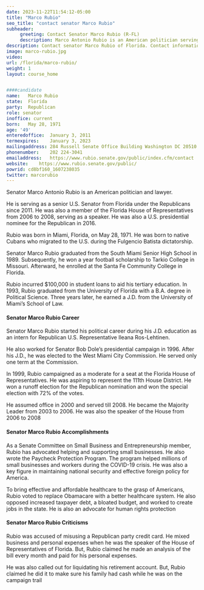 ```yaml
---
date: 2023-11-22T11:54:12-05:00
title: "Marco Rubio"
seo_title: "contact senator Marco Rubio"
subheader:
     greeting: Contact Senator Marco Rubio (R-FL)
     description: Marco Antonio Rubio is an American politician serving as the senior United States senator from Florida. A Republican, he previously served as speaker of the Florida House of Representatives. 
description: Contact senator Marco Rubio of Florida. Contact information for Thomas R. Carper includes email address, phone number, and mailing address.
image: marco-rubio.jpg
video: 
url: /florida/marco-rubio/
weight: 1
layout: course_home


####candidate
name:	Marco Rubio
state:	Florida
party:	Republican
role: senator
inoffice: current
born:	May 28, 1971
age: '49'
enteredoffice:	January 3, 2011
termexpires:	January 3, 2023
mailingaddress:	284 Russell Senate Office Building Washington DC 20510
phonenumber:	202 224-3041
emailaddress:	https://www.rubio.senate.gov/public/index.cfm/contact
website:	https://www.rubio.senate.gov/public/
powrid: cd8bf160_1607238035
twitter: marcorubio
---
```

Senator Marco Antonio Rubio is an American politician and lawyer.

He is serving as a senior U.S. Senator from Florida under the Republicans since 2011. He was also a member of the Florida House of Representatives from 2006 to 2008, serving as a speaker. He was also a U.S. presidential nominee for the Republican in 2016.

Rubio was born in Miami, Florida, on May 28, 1971. He was born to native Cubans who migrated to the U.S. during the Fulgencio Batista dictatorship.

Senator Marco Rubio graduated from the South Miami Senior High School in 1989. Subsequently, he won a year football scholarship to Tarkio College in Missouri. Afterward, he enrolled at the Santa Fe Community College in Florida.

Rubio incurred $100,000 in student loans to aid his tertiary education. In 1993, Rubio graduated from the University of Florida with a B.A. degree in Political Science. Three years later, he earned a J.D. from the University of Miami’s School of Law.

#### Senator Marco Rubio Career

Senator Marco Rubio started his political career during his J.D. education as an intern for Republican U.S. Representative Ileana Ros-Lehtinen.

He also worked for Senator Bob Dole’s presidential campaign in 1996. After his J.D., he was elected to the West Miami City Commission. He served only one term at the Commission.

In 1999, Rubio campaigned as a moderate for a seat at the Florida House of Representatives. He was aspiring to represent the 111th House District. He won a runoff election for the Republican nomination and won the special election with 72% of the votes.

He assumed office in 2000 and served till 2008. He became the Majority Leader from 2003 to 2006. He was also the speaker of the House from 2006 to 2008

#### Senator Marco Rubio Accomplishments

As a Senate Committee on Small Business and Entrepreneurship member, Rubio has advocated helping and supporting small businesses. He also wrote the Paycheck Protection Program. The program helped millions of small businesses and workers during the COVID-19 crisis. He was also a key figure in maintaining national security and effective foreign policy for America.

To bring effective and affordable healthcare to the grasp of Americans, Rubio voted to replace Obamacare with a better healthcare system. He also opposed increased taxpayer debt, a bloated budget, and worked to create jobs in the state. He is also an advocate for human rights protection

#### Senator Marco Rubio Criticisms

Rubio was accused of misusing a Republican party credit card. He mixed business and personal expenses when he was the speaker of the House of Representatives of Florida. But, Rubio claimed he made an analysis of the bill every month and paid for his personal expenses.

He was also called out for liquidating his retirement account. But, Rubio claimed he did it to make sure his family had cash while he was on the campaign trail